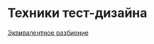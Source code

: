# Техники тест-дизайна
[Эквивалентное разбиение](https://docs.google.com/spreadsheets/d/1uNTqTW58Q4MUtzw3d3KFxOopqaFzGUMZnahokqoSNLw/edit?gid=0#gid=0)
